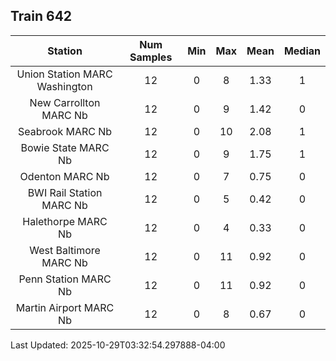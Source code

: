 ## Train 642

| Station | Num Samples | Min | Max | Mean | Median |
| :-----: | :---------: | :-: | :-: | :--: | :----: |
| Union Station MARC Washington | 12 | 0 | 8 | 1.33 | 1 |
| New Carrollton MARC Nb | 12 | 0 | 9 | 1.42 | 0 |
| Seabrook MARC Nb | 12 | 0 | 10 | 2.08 | 1 |
| Bowie State MARC Nb | 12 | 0 | 9 | 1.75 | 1 |
| Odenton MARC Nb | 12 | 0 | 7 | 0.75 | 0 |
| BWI Rail Station MARC Nb | 12 | 0 | 5 | 0.42 | 0 |
| Halethorpe MARC Nb | 12 | 0 | 4 | 0.33 | 0 |
| West Baltimore MARC Nb | 12 | 0 | 11 | 0.92 | 0 |
| Penn Station MARC Nb | 12 | 0 | 11 | 0.92 | 0 |
| Martin Airport MARC Nb | 12 | 0 | 8 | 0.67 | 0 |


Last Updated: 2025-10-29T03:32:54.297888-04:00